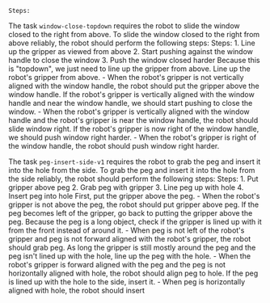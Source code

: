 
    Steps:

The task `window-close-topdown` requires the robot to slide the window closed to the right from above.
To slide the window closed to the right from above reliably, the robot should perform the following steps:
    Steps:  1. Line up the gripper as viewed from above  2. Start pushing against the window handle to close the window  3. Push the window closed harder
    Because this is "topdown", we just need to line up the gripper from above. Line up the robot's gripper from above.
    - When the robot's gripper is not vertically aligned with the window handle, the robot should put the gripper above the window handle.
    If the robot's gripper is vertically aligned with the window handle and near the window handle, we should start pushing to close the window.
    - When the robot's gripper is vertically aligned with the window handle and the robot's gripper is near the window handle, the robot should slide window right.
    If the robot's gripper is now right of the window handle, we should push window right harder.
    - When the robot's gripper is right of the window handle, the robot should push window right harder.

The task `peg-insert-side-v1` requires the robot to grab the peg and insert it into the hole from the side.
To grab the peg and insert it into the hole from the side reliably, the robot should perform the following steps:
    Steps:  1. Put gripper above peg  2. Grab peg with gripper  3. Line peg up with hole  4. Insert peg into hole
    First, put the gripper above the peg.
    - When the robot's gripper is not above the peg, the robot should put gripper above peg.
    If the peg becomes left of the gripper, go back to putting the gripper above the peg. Because the peg is a long object, check if the gripper is lined up with it from the front instead of around it.
    - When peg is not left of the robot's gripper and peg is not forward aligned with the robot's gripper, the robot should grab peg.
    As long the gripper is still mostly around the peg and the peg isn't lined up with the hole, line up the peg with the hole.
    - When the robot's gripper is forward aligned with the peg and the peg is not horizontally aligned with hole, the robot should align peg to hole.
    If the peg is lined up with the hole to the side, insert it.
    - When peg is horizontally aligned with hole, the robot should insert